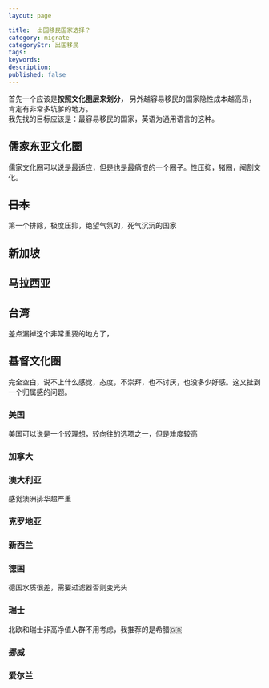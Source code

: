 ```yaml
---
layout: page

title:  出国移民国家选择？
category: migrate
categoryStr: 出国移民
tags:   
keywords:
description:
published: false
---
```


首先一个应该是**按照文化圈层来划分，** 另外越容易移民的国家隐性成本越高昂，肯定有非常多坑爹的地方。  
我先找的目标应该是：最容易移民的国家，英语为通用语言的这种。

## 儒家东亚文化圈
儒家文化圈可以说是最适应，但是也是最痛恨的一个圈子。性压抑，猪圈，阉割文化。
## ~~日本~~
第一个排除，极度压抑，绝望气氛的，死气沉沉的国家
## 新加坡
## 马拉西亚
## 台湾
差点漏掉这个非常重要的地方了，
## 基督文化圈
完全空白，说不上什么感觉，态度，不崇拜，也不讨厌，也没多少好感。这又扯到一个归属感的问题。
### 美国
美国可以说是一个较理想，较向往的选项之一，但是难度较高
### 加拿大

### 澳大利亚
感觉澳洲排华超严重
### 克罗地亚
### 新西兰
### 德国
德国水质很差，需要过滤器否则变光头
### 瑞士
北欧和瑞士非高净值人群不用考虑，我推荐的是希腊🇬🇷
### 挪威
### 爱尔兰
